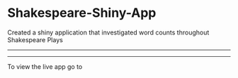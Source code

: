 # Shakespeare-Shiny-App
Created a shiny application that investigated word counts throughout Shakespeare Plays
<hr> <hr>
To view the live app go to 
